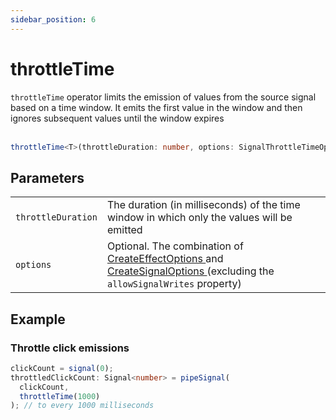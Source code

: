 ```yaml
---
sidebar_position: 6
---
```


# throttleTime

<code>throttleTime</code> operator limits the emission of values from the source signal based on a time window. It emits the first value in the window and then ignores subsequent values until the window expires
<br/><br/>

```ts
throttleTime<T>(throttleDuration: number, options: SignalThrottleTimeOptions<T> = {}): T
```

## Parameters

<table>
  <tbody>
    <tr>
      <td>
        <code>throttleDuration</code>
      </td>
      <td> The duration (in milliseconds) of the time window in which only the values will be emitted</td>
    </tr>
    <tr>
      <td> 
        <code>options</code>
      </td>
      <td>
        Optional.
        The combination of
        <a target="_blank" href="https://angular.io/api/core/CreateEffectOptions"> CreateEffectOptions </a> and 
        <a target="_blank" href="https://angular.io/api/core/CreateSignalOptions"> CreateSignalOptions </a>
        (excluding the <code>allowSignalWrites</code> property)
      </td>
    </tr>
  </tbody>
</table>

## Example

### Throttle click emissions

```ts
clickCount = signal(0);
throttledClickCount: Signal<number> = pipeSignal(
  clickCount,
  throttleTime(1000)
); // to every 1000 milliseconds
```
